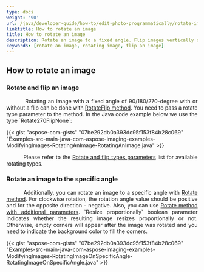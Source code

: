 ```yaml
---
type: docs
weight: '90'
url: /java/developer-guide/how-to/edit-photo-programmatically/rotate-image
linktitle: How to rotate an image
title: How to rotate an image
description: Rotate an image to a fixed angle. Flip images vertically or horizontally. Rotate photos to a selected angle.
keywords: [rotate an image, rotating image, flip an image]
---
```


## How to rotate an image

### Rotate and flip an image

<p align='justify'>
&nbsp;&nbsp;&nbsp;&nbsp;&nbsp;&nbsp;&nbsp;&nbsp;
Rotating an image with a fixed angle of 90/180/270-degree with or without a flip can be done with <a href="https://reference.aspose.com/imaging/java/com.aspose.imaging/image/#rotateFlip-int-">RotateFlip method</a>. You need to pass a rotate type parameter to the method. In the Java code example below we use the type `Rotate270FlipNone`:
</p>

{{< gist "aspose-com-gists" "07be292db0a393dc95f153f84b28c069" "Examples-src-main-java-com-aspose-imaging-examples-ModifyingImages-RotatingAnImage-RotatingAnImage.java" >}}

<p align='justify'>
&nbsp;&nbsp;&nbsp;&nbsp;&nbsp;&nbsp;&nbsp;&nbsp;
Please refer to the <a href="https://reference.aspose.com/imaging/java/com.aspose.imaging/rotatefliptype/">Rotate and flip types parameters</a> list for available rotating types.
</p>

### Rotate an image to the specific angle

<p align='justify'>
&nbsp;&nbsp;&nbsp;&nbsp;&nbsp;&nbsp;&nbsp;&nbsp;
Additionally, you can rotate an image to a specific angle with <a href="https://reference.aspose.com/imaging/java/com.aspose.imaging/rasterimage/#rotate-float-">Rotate method</a>. For clockwise rotation, the rotation angle value should be positive and for the opposite direction - negative. Also, you can use <a href="https://reference.aspose.com/imaging/java/com.aspose.imaging/rasterimage/#rotate-float-boolean-com.aspose.imaging.Color-">Rotate method with additional parameters</a>. `Resize proportionally` boolean parameter indicates whether the resulting image resizes proportionally or not. Otherwise, empty corners will appear after the image was rotated and you need to indicate the background color to fill the corners.
</p>

{{< gist "aspose-com-gists" "07be292db0a393dc95f153f84b28c069" "Examples-src-main-java-com-aspose-imaging-examples-ModifyingImages-RotatingImageOnSpecificAngle-RotatingImageOnSpecificAngle.java" >}}

